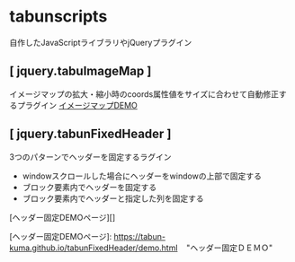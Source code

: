 # tabunscripts
自作したJavaScriptライブラリやjQueryプラグイン

## [ jquery.tabuImageMap ]
イメージマップの拡大・縮小時のcoords属性値をサイズに合わせて自動修正するプラグイン
[イメージマップDEMO][]

## [ jquery.tabunFixedHeader ]
3つのパターンでヘッダーを固定するラグイン
+ windowスクロールした場合にヘッダーをwindowの上部で固定する
+ ブロック要素内でヘッダーを固定する
+ ブロック要素内でヘッダーと指定した列を固定する  

[ヘッダー固定DEMOページ][]

[イメージマップDEMO]: https://tabun-kuma.github.io/tabunImageMap/demo.html       "イメージマップＤＥＭＯ"

[ヘッダー固定DEMOページ]: https://tabun-kuma.github.io/tabunFixedHeader/demo.html    "ヘッダー固定ＤＥＭＯ"
